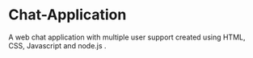# Chat-Application

A web chat application with multiple user support created using HTML, CSS, Javascript and node.js .
